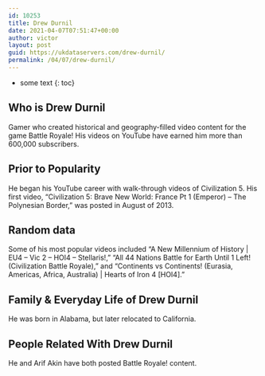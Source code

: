 ```yaml
---
id: 10253
title: Drew Durnil
date: 2021-04-07T07:51:47+00:00
author: victor
layout: post
guid: https://ukdataservers.com/drew-durnil/
permalink: /04/07/drew-durnil/
---
```


* some text
{: toc}


## Who is Drew Durnil



Gamer who created historical and geography-filled video content for the game Battle Royale! His videos on YouTube have earned him more than 600,000 subscribers.

                
                
                
## Prior to Popularity



He began his YouTube career with walk-through videos of Civilization 5. His first video, &#8220;Civilization 5: Brave New World: France Pt 1 (Emperor) &#8211; The Polynesian Border,&#8221; was posted in August of 2013.

                
                
                
## Random data



Some of his most popular videos included &#8220;A New Millennium of History | EU4 &#8211; Vic 2 &#8211; HOI4 &#8211; Stellaris!,&#8221; &#8220;All 44 Nations Battle for Earth Until 1 Left! (Civilization Battle Royale),&#8221; and &#8220;Continents vs Continents! (Eurasia, Americas, Africa, Australia) | Hearts of Iron 4 [HOI4].&#8221;

                
                
                
## Family & Everyday Life of Drew Durnil



He was born in Alabama, but later relocated to California.

                
                
                
## People Related With Drew Durnil



He and Arif Akin have both posted Battle Royale! content.

                
              
            
          
          
          